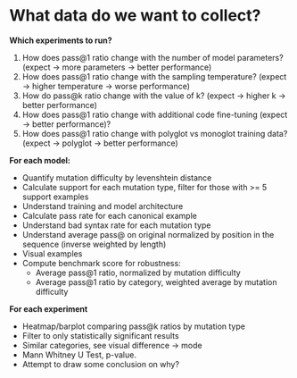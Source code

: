 # What data do we want to collect?
**Which experiments to run?**
1. How does pass@1 ratio change with the number of model parameters? (expect -> more parameters -> better performance)
2. How does pass@1 ratio change with the sampling temperature? (expect -> higher temperature -> worse performance)
3. How do pass@k ratio change with the value of k? (expect -> higher k -> better performance)
4. How does pass@1 ratio change with additional code fine-tuning (expect -> better performance)?
5. How does pass@1 ratio change with polyglot vs monoglot training data? (expect -> polyglot -> better performance)

**For each model:**
- Quantify mutation difficulty by levenshtein distance
- Calculate support for each mutation type, filter for those with >= 5 support examples
- Understand training and model architecture
- Calculate pass rate for each canonical example
- Understand bad syntax rate for each mutation type
- Understand average pass@ on original normalized by position in the sequence (inverse weighted by length)
- Visual examples
- Compute benchmark score for robustness:
  - Average pass@1 ratio, normalized by mutation difficulty
  - Average pass@1 ratio by category, weighted average by mutation difficulty


**For each experiment**
- Heatmap/barplot comparing pass@k ratios by mutation type
- Filter to only statistically significant results
- Similar categories, see visual difference -> mode
- Mann Whitney U Test, p-value.
- Attempt to draw some conclusion on why?